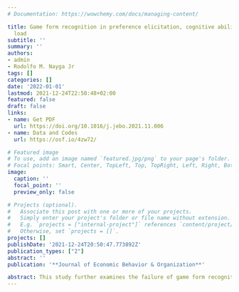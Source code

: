 ```yaml
---
# Documentation: https://wowchemy.com/docs/managing-content/

title: Game form recognition in preference elicitation, cognitive abilities, and cognitive
  load
subtitle: ''
summary: ''
authors:
- admin
- Rodolfo M. Nayga Jr
tags: []
categories: []
date: '2022-01-01'
lastmod: 2021-12-24T22:50:48+02:00
featured: false
draft: false
links: 
- name: Get PDF
  url: https://doi.org/10.1016/j.jebo.2021.11.006
- name: Data and Codes
  url: https://osf.io/4zw72/

# Featured image
# To use, add an image named `featured.jpg/png` to your page's folder.
# Focal points: Smart, Center, TopLeft, Top, TopRight, Left, Right, BottomLeft, Bottom, BottomRight.
image:
  caption: ''
  focal_point: ''
  preview_only: false

# Projects (optional).
#   Associate this post with one or more of your projects.
#   Simply enter your project's folder or file name without extension.
#   E.g. `projects = ["internal-project"]` references `content/project/deep-learning/index.md`.
#   Otherwise, set `projects = []`.
projects: []
publishDate: '2021-12-24T20:50:47.773892Z'
publication_types: ["2"]
abstract: ''
publication: '**Journal of Economic Behavior & Organization**'

abstract: This study further examines the failure of game form recognition in preference elicitation (Cason and Plott, 2014) by making elicitation more cognitively demanding through a cognitive load manipulation. We hypothesized that if subjects misperceive one game for another game, then by depleting their cognitive resources, subjects would misconceive the more-cognitively demanding task for the less-cognitively demanding task at a higher rate. We find no evidence that subjects suffer from a first-price-auction game-form misconception, but once cognitive resources are depleted, subjects’ choices are better explained by random choice. More cognitively able subjects are more immune to deviations from sub-optimal play than lower cognitively able subjects. Moreover, we find no support for partial game form recognition. Our results are robust to the integration of risk preferences in the analysis.
---
```

